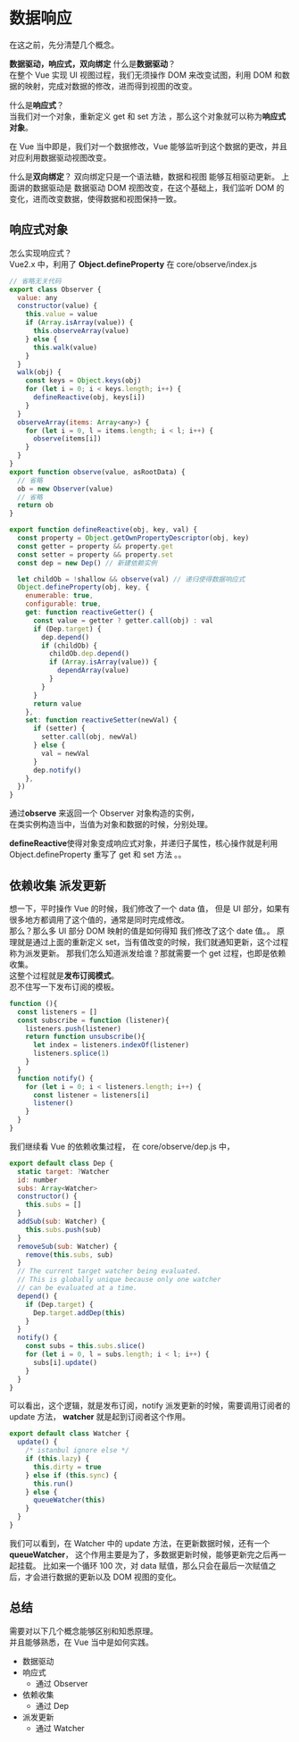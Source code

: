 # 数据响应

在这之前，先分清楚几个概念。

**数据驱动，响应式，双向绑定**
什么是**数据驱动**？  
在整个 Vue 实现 UI 视图过程，我们无须操作 DOM 来改变试图，利用 DOM 和数据的映射，完成对数据的修改，进而得到视图的改变。

什么是**响应式**？  
当我们对一个对象，重新定义 get 和 set 方法 ，那么这个对象就可以称为**响应式对象**。

在 Vue 当中即是，我们对一个数据修改，Vue 能够监听到这个数据的更改，并且对应利用数据驱动视图改变。

什么是**双向绑定**？
双向绑定只是一个语法糖，数据和视图 能够互相驱动更新。
上面讲的数据驱动是 数据驱动 DOM 视图改变，在这个基础上，我们监听 DOM 的变化，进而改变数据，使得数据和视图保持一致。

## 响应式对象

怎么实现响应式？  
Vue2.x 中，利用了 **Object.defineProperty**
在 core/observe/index.js

```js
// 省略无关代码
export class Observer {
  value: any
  constructor(value) {
    this.value = value
    if (Array.isArray(value)) {
      this.observeArray(value)
    } else {
      this.walk(value)
    }
  }
  walk(obj) {
    const keys = Object.keys(obj)
    for (let i = 0; i < keys.length; i++) {
      defineReactive(obj, keys[i])
    }
  }
  observeArray(items: Array<any>) {
    for (let i = 0, l = items.length; i < l; i++) {
      observe(items[i])
    }
  }
}
export function observe(value, asRootData) {
  // 省略
  ob = new Observer(value)
  // 省略
  return ob
}

export function defineReactive(obj, key, val) {
  const property = Object.getOwnPropertyDescriptor(obj, key)
  const getter = property && property.get
  const setter = property && property.set
  const dep = new Dep() // 新建依赖实例

  let childOb = !shallow && observe(val) // 递归使得数据响应式
  Object.defineProperty(obj, key, {
    enumerable: true,
    configurable: true,
    get: function reactiveGetter() {
      const value = getter ? getter.call(obj) : val
      if (Dep.target) {
        dep.depend()
        if (childOb) {
          childOb.dep.depend()
          if (Array.isArray(value)) {
            dependArray(value)
          }
        }
      }
      return value
    },
    set: function reactiveSetter(newVal) {
      if (setter) {
        setter.call(obj, newVal)
      } else {
        val = newVal
      }
      dep.notify()
    },
  })
}
```

通过**observe** 来返回一个 Observer 对象构造的实例，  
在类实例构造当中，当值为对象和数据的时候，分别处理。

**defineReactive**使得对象变成响应式对象，并递归子属性，核心操作就是利用 Object.defineProperty 重写了 get 和 set 方法 。。

## 依赖收集 派发更新

想一下，平时操作 Vue 的时候，我们修改了一个 data 值， 但是 UI 部分，如果有很多地方都调用了这个值的，通常是同时完成修改。  
那么？那么多 UI 部分 DOM 映射的值是如何得知 我们修改了这个 date 值。。
原理就是通过上面的重新定义 set，当有值改变的时候，我们就通知更新，这个过程称为派发更新。
那我们怎么知道派发给谁？那就需要一个 get 过程，也即是依赖收集。  
这整个过程就是**发布订阅模式**。  
忍不住写一下发布订阅的模板。

```js
function (){
  const listeners = []
  const subscribe = function (listener){
    listeners.push(listener)
    return function unsubscribe(){
      let index = listeners.indexOf(listener)
      listeners.splice(1)
    }
  }
  function notify() {
    for (let i = 0; i < listeners.length; i++) {
      const listener = listeners[i]
      listener()
    }
  }
}
```

我们继续看 Vue 的依赖收集过程，
在 core/observe/dep.js 中，

```js
export default class Dep {
  static target: ?Watcher
  id: number
  subs: Array<Watcher>
  constructor() {
    this.subs = []
  }
  addSub(sub: Watcher) {
    this.subs.push(sub)
  }
  removeSub(sub: Watcher) {
    remove(this.subs, sub)
  }
  // The current target watcher being evaluated.
  // This is globally unique because only one watcher
  // can be evaluated at a time.
  depend() {
    if (Dep.target) {
      Dep.target.addDep(this)
    }
  }
  notify() {
    const subs = this.subs.slice()
    for (let i = 0, l = subs.length; i < l; i++) {
      subs[i].update()
    }
  }
}
```

可以看出，这个逻辑，就是发布订阅，notify 派发更新的时候，需要调用订阅者的 update 方法，
**watcher** 就是起到订阅者这个作用。

```js
export default class Watcher {
  update() {
    /* istanbul ignore else */
    if (this.lazy) {
      this.dirty = true
    } else if (this.sync) {
      this.run()
    } else {
      queueWatcher(this)
    }
  }
}
```

我们可以看到，在 Watcher 中的 update 方法，在更新数据时候，还有一个 **queueWatcher**，
这个作用主要是为了，多数据更新时候，能够更新完之后再一起挂载。
比如来一个循环 100 次，对 data 赋值，那么只会在最后一次赋值之后，才会进行数据的更新以及 DOM 视图的变化。

## 总结

需要对以下几个概念能够区别和知悉原理。  
并且能够熟悉，在 Vue 当中是如何实践。

- 数据驱动
- 响应式
  - 通过 Observer
- 依赖收集
  - 通过 Dep
- 派发更新
  - 通过 Watcher
